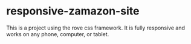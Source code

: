 # responsive-zamazon-site
This is a project using the rove css framework. It is fully responsive and works on any phone, computer, or tablet.
